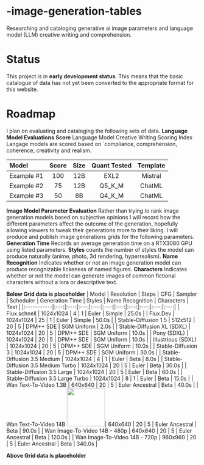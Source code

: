 # -image-generation-tables
Researching and cataloging generative ai image parameters and language model (LLM) creative writing and comprehension.

# Status
This project is in **early development status**. This means that the basic catalogue of data has not yet been converted to the appropriate format for this website.

# Roadmap
I plan on evaluating and cataloging the following sets of data.
**Language Model Evaluations**
**Score** Language Model Creative Writing Scoring Index
Langage models are scored based on `compliance, comprehension, coherence, creativity and realism.

| Model | Score | Size | Quant Tested | Template |
|:-----------|:---:|:---:|:---:|:---:|
| Example #1 | 100 | 12B | EXL2 | Mistral |
| Example #2 | 75 | 12B | Q5_K_M | ChatML |
| Example #3 | 50 | 8B | Q4_K_M | ChatML |

**Image Model Parameter Evaluation**
Rather than trying to rank image generation models based on subjective opinions I will record how the different parameters affect the outcome of the generation, hopefully allowing viewers to tweak their generations more to their liking. 
I will produce and publish image generations grids for the following parameters. 
**Generation Time** Records an average generation time on a RTX3080 GPU using listed parameters.
**Styles** counts the number of styles the model can produce naturally (anime, photo, 3d rendering, hyperrealism). 
**Name Recognition** Indicates whether or not an image generation model can produce recognizable lickeness of named figures. 
**Characters** Indicates whether or not the model can generate images of common fictional characters without a lora or descriptive text.

**Below Grid data is placeholder**
| Model | Resolution | Steps | CFG | Sampler | Scheduler | Generation Time | Styles | Name Recognition | Characters | Text |
|:-----------|:---:|:---:|:---:|:---:|:---:|:---:|:---:|:---:|:---:|:---:|
| Flux.schnell | 1024x1024 | 4 | 1 | Euler | Simple | 25.0s |
| Flux.Dev | 1024x1024 | 25 | 1 | Euler | Simple | 50.0s |
| Stable-Diffusion 1.5 | 512x512 | 20 | 5 | DPM++ SDE | SGM Uniform | 2.0s |
| Stable-Diffusion XL (SDXL) | 1024x1024 | 20 | 5 | DPM++ SDE | SGM Uniform | 10.0s |
| Pony (SDXL) | 1024x1024 | 20 | 5 | DPM++ SDE | SGM Uniform | 10.0s |
| Illustrious (SDXL) | 1024x1024 | 20 | 5 | DPM++ SDE | SGM Uniform | 10.0s |
| Stable-Diffusion 3 | 1024x1024 | 20 | 5 | DPM++ SDE | SGM Uniform | 30.0s |
| Stable-Diffusion 3.5 Medium | 1024x1024 | 4 | 1 | Euler | Beta | 8.0s |
| Stable-Diffusion 3.5 Medium Turbo | 1024x1024 | 20 | 5 | Euler | Beta | 30.0s |
| Stable-Diffusion 3.5 Large | 1024x1024 | 20 | 5 | Euler | Beta | 60.0s |
| Stable-Diffusion 3.5 Large Turbo | 1024x1024 | 8 | 1 | Euler | Beta | 15.0s |
| Wan Text-To-Video 1.3B | 640x640 | 20 | 5 | Euler Ancestral | Beta | 40.0s |
| Wan Text-To-Video 14B <img src="https://github.com/Baratan-creates/-image-generation-tables/raw/refs/heads/main/Image-Generation/4.webp" width="100">| 640x640 | 20 | 5 | Euler Ancestral | Beta | 90.0s |
| Wan Image-To-Video 14B - 480p | 640x640 | 20 | 5 | Euler Ancestral | Beta | 120.0s |
| Wan Image-To-Video 14B - 720p | 960x960 | 20 | 5 | Euler Ancestral | Beta | 340.0s |

**Above Grid data is placeholder**
